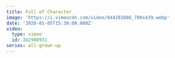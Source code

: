 ```yaml
---
title: Full of Character
image: 'https://i.vimeocdn.com/video/844281886_780x439.webp'
date: '2020-01-05T15:30:00.000Z'
video:
  type: vimeo
  id: 382988931
series: all-grown-up
---
```


